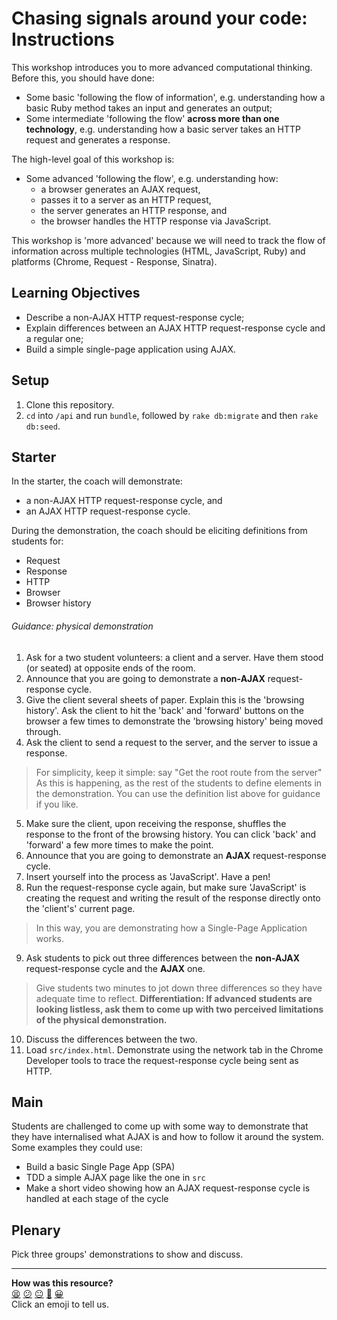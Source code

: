 # Chasing signals around your code: Instructions

This workshop introduces you to more advanced computational thinking. Before this, you should have done:

- Some basic 'following the flow of information', e.g. understanding how a basic Ruby method takes an input and generates an output;
- Some intermediate 'following the flow' **across more than one technology**, e.g. understanding how a basic server takes an HTTP request and generates a response.

The high-level goal of this workshop is:

- Some advanced 'following the flow', e.g. understanding how:
  - a browser generates an AJAX request,
  - passes it to a server as an HTTP request,
  - the server generates an HTTP response, and
  - the browser handles the HTTP response via JavaScript.

This workshop is 'more advanced' because we will need to track the flow of information across multiple technologies (HTML, JavaScript, Ruby) and platforms (Chrome, Request - Response, Sinatra).

## Learning Objectives

- Describe a non-AJAX HTTP request-response cycle;
- Explain differences between an AJAX HTTP request-response cycle and a regular one;
- Build a simple single-page application using AJAX.

## Setup

1. Clone this repository.
2. `cd` into `/api` and run `bundle`, followed by `rake db:migrate` and then `rake db:seed`.

## Starter

In the starter, the coach will demonstrate:

- a non-AJAX HTTP request-response cycle, and
- an AJAX HTTP request-response cycle.

During the demonstration, the coach should be eliciting definitions from students for:
- Request
- Response
- HTTP
- Browser
- Browser history

###### Guidance: physical demonstration

1. Ask for a two student volunteers: a client and a server. Have them stood (or seated) at opposite ends of the room.
2. Announce that you are going to demonstrate a **non-AJAX** request-response cycle.
3. Give the client several sheets of paper. Explain this is the 'browsing history'. Ask the client to hit the 'back' and 'forward' buttons on the browser a few times to demonstrate the 'browsing history' being moved through.
4. Ask the client to send a request to the server, and the server to issue a response.

> For simplicity, keep it simple: say "Get the root route from the server"
> As this is happening, as the rest of the students to define elements in the demonstration. You can use the definition list above for guidance if you like.

5. Make sure the client, upon receiving the response, shuffles the response to the front of the browsing history. You can click 'back' and 'forward' a few more times to make the point.
6. Announce that you are going to demonstrate an **AJAX** request-response cycle.
7. Insert yourself into the process as 'JavaScript'. Have a pen!
8. Run the request-response cycle again, but make sure 'JavaScript' is creating the request and writing the result of the response directly onto the 'client's' current page.

> In this way, you are demonstrating how a Single-Page Application works.

9. Ask students to pick out three differences between the **non-AJAX** request-response cycle and the **AJAX** one.

> Give students two minutes to jot down three differences so they have adequate time to reflect. **Differentiation: If advanced students are looking listless, ask them to come up with two perceived limitations of the physical demonstration.**

10. Discuss the differences between the two.
11. Load `src/index.html`. Demonstrate using the network tab in the Chrome Developer tools to trace the request-response cycle being sent as HTTP.

## Main

Students are challenged to come up with some way to demonstrate that they have internalised what AJAX is and how to follow it around the system. Some examples they could use:

- Build a basic Single Page App (SPA)
- TDD a simple AJAX page like the one in `src`
- Make a short video showing how an AJAX request-response cycle is handled at each stage of the cycle

## Plenary

Pick three groups' demonstrations to show and discuss.

<!-- BEGIN GENERATED SECTION DO NOT EDIT -->

---

**How was this resource?**  
[😫](https://airtable.com/shrUJ3t7KLMqVRFKR?prefill_Repository=skills-workshops&prefill_File=javascript_fundamentals/chasing_signals_around_your_code/INSTRUCTIONS.md&prefill_Sentiment=😫) [😕](https://airtable.com/shrUJ3t7KLMqVRFKR?prefill_Repository=skills-workshops&prefill_File=javascript_fundamentals/chasing_signals_around_your_code/INSTRUCTIONS.md&prefill_Sentiment=😕) [😐](https://airtable.com/shrUJ3t7KLMqVRFKR?prefill_Repository=skills-workshops&prefill_File=javascript_fundamentals/chasing_signals_around_your_code/INSTRUCTIONS.md&prefill_Sentiment=😐) [🙂](https://airtable.com/shrUJ3t7KLMqVRFKR?prefill_Repository=skills-workshops&prefill_File=javascript_fundamentals/chasing_signals_around_your_code/INSTRUCTIONS.md&prefill_Sentiment=🙂) [😀](https://airtable.com/shrUJ3t7KLMqVRFKR?prefill_Repository=skills-workshops&prefill_File=javascript_fundamentals/chasing_signals_around_your_code/INSTRUCTIONS.md&prefill_Sentiment=😀)  
Click an emoji to tell us.

<!-- END GENERATED SECTION DO NOT EDIT -->
